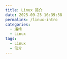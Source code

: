 ```yaml
---
title: Linux 简介
date: 2025-09-25 16:39:58
permalink: /linux-intro
categories:
  - 运维
  - Linux
tags:
  - Linux
  - 简介
---
```

